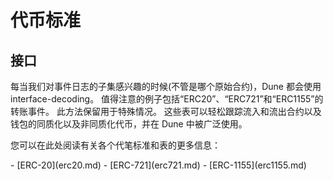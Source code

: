# 代币标准

## 接口

每当我们对事件日志的子集感兴趣的时候(不管是哪个原始合约)，Dune 都会使用interface-decoding。 值得注意的例子包括“ERC20”、“ERC721”和“ERC1155”的转账事件。 此方法保留用于特殊情况。 这些表可以轻松跟踪流入和流出合约以及钱包的同质化以及非同质化代币，并在 Dune 中被广泛使用。

您可以在此处阅读有关各个代笔标准和表的更多信息：

<div class="cards grid" markdown>
- [ERC-20](erc20.md)
- [ERC-721](erc721.md)
- [ERC-1155](erc1155.md)
</div>
